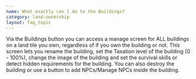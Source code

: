 ```yaml
---
name: What exactly can I do to the Buildings?
category: land-ownership
layout: faq_topic
---
```

Via the Buildings button you can access a manage screen for ALL buildings on a land tile you own, regardless of if you own the building or not. This screen lets you rename the building, set the Taxation level of the building (0 - 100%), change the image of the building and set the survival skills or detect hidden requirements for the building. You can also destroy the building or use a button to add NPCs/Manage NPCs inside the building.